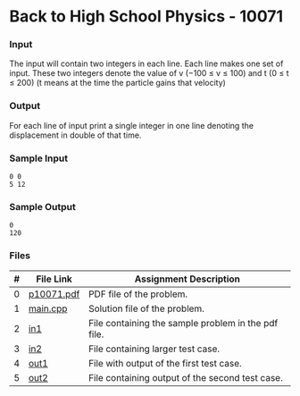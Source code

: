 # Back to High School Physics - 10071
### Input
The input will contain two integers in each line. Each line makes one set of input. These two integers
denote the value of v (−100 ≤ v ≤ 100) and t (0 ≤ t ≤ 200) (t means at the time the particle gains
that velocity)

### Output
For each line of input print a single integer in one line denoting the displacement in double of that time.

### Sample Input
```
0 0
5 12
```
### Sample Output
```
0
120
```


### Files

|  #  | File Link | Assignment Description |
| :-: | ----------- | ---------------------- |
|  0  | [p10071.pdf](https://github.com/Sudhir0228/4883-Programming_Techniques_Ray/blob/main/Assignments/P10071/p10071.pdf)     | PDF file of the problem.          |
|  1  | [main.cpp](https://github.com/Sudhir0228/4883-Programming_Techniques_Ray/blob/main/Assignments/P10071/main.cpp)     | Solution file of the problem.          |
|  2  | [in1](https://github.com/Sudhir0228/4883-Programming_Techniques_Ray/blob/main/Assignments/P10071/in1)     | File containing the sample problem in the pdf file.          |
|  3  | [in2](https://github.com/Sudhir0228/4883-Programming_Techniques_Ray/blob/main/Assignments/P10071/in2)     | File containing larger test case.         |
|  4  | [out1](https://github.com/Sudhir0228/4883-Programming_Techniques_Ray/blob/main/Assignments/P10071/out1)     | File with output of the first test case.         |
|  5  | [out2](https://github.com/Sudhir0228/4883-Programming_Techniques_Ray/blob/main/Assignments/P10071/out2)     | File containing output of the second test case.         |

